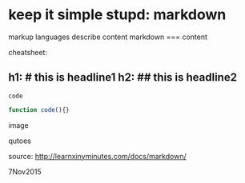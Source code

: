 # keep it simple stupd: markdown

markup languages describe content
markdown === content

cheatsheet:

h1: # this is headline1
h2: ## this is headline2
--- 

    code
    
```javascript
function code(){}
```

image

qutoes


source:
http://learnxinyminutes.com/docs/markdown/

7Nov2015